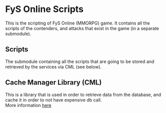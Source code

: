 # FyS Online Scripts

This is the scripting of FyS Online (MMORPG) game. It contains all the scripts of the contenders, and attacks that exist in the game (in a separate submodule).  

## Scripts

The submodule containing all the scripts that are going to be stored and retrieved by the services via CML (see below).

## Cache Manager Library (CML)

This is a library that is used in order to retrieve data from the database, and cache it in order to not have expensive db call.   
More information [here](../docs/CML.md)

